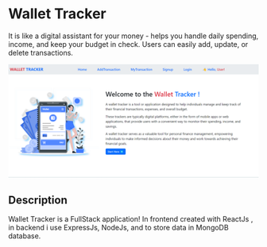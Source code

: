 # Wallet Tracker

It is like a digital assistant for your money - helps you handle daily spending, income, and keep your budget in check. Users can easily add, update, or delete transactions. 

<img src = "./wallet-tracker.png">

## Description
Wallet Tracker is a FullStack application! In frontend created with ReactJs , in backend i use ExpressJs, NodeJs, and to store data in MongoDB database.
